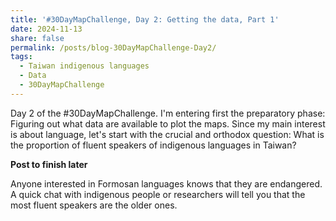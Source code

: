 ```yaml
---
title: '#30DayMapChallenge, Day 2: Getting the data, Part 1'
date: 2024-11-13
share: false
permalink: /posts/blog-30DayMapChallenge-Day2/
tags:
  - Taiwan indigenous languages
  - Data
  - 30DayMapChallenge
---
```


Day 2 of the #30DayMapChallenge. I'm entering first the preparatory phase: Figuring out what data are available to plot the maps. Since my main interest is about language, let's start with the crucial and orthodox question: What is the proportion of fluent speakers of indigenous languages in Taiwan?

<b>Post to finish later</b>
<!--more-->
Anyone interested in Formosan languages knows that they are endangered. A quick chat with indigenous people or researchers will tell you that the most fluent speakers are the older ones.
